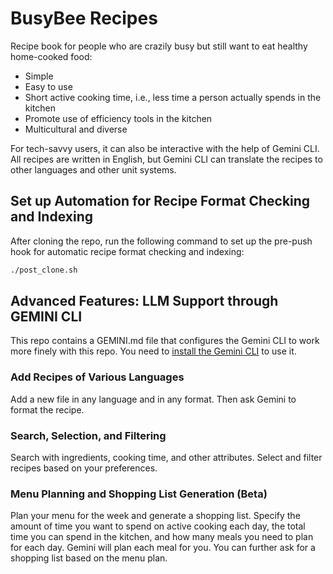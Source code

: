 # BusyBee Recipes

Recipe book for people who are crazily busy but still want to eat healthy home-cooked food:
- Simple
- Easy to use
- Short active cooking time, i.e., less time a person actually spends in the kitchen
- Promote use of efficiency tools in the kitchen
- Multicultural and diverse

For tech-savvy users, it can also be interactive with the help of Gemini CLI. All recipes are written in English, but Gemini CLI can translate the recipes to other languages and other unit systems.

## Set up Automation for Recipe Format Checking and Indexing

After cloning the repo, run the following command to set up the pre-push hook for automatic recipe format checking and indexing:
```bash
./post_clone.sh
```

## Advanced Features: LLM Support through GEMINI CLI

This repo contains a GEMINI.md file that configures the Gemini CLI to work more finely with this repo. You need to [install the Gemini CLI](https://github.com/google-gemini/gemini-cli/blob/main/README.md) to use it.

### Add Recipes of Various Languages 

Add a new file in any language and in any format. Then ask Gemini to format the recipe.

### Search, Selection, and Filtering

Search with ingredients, cooking time, and other attributes. Select and filter recipes based on your preferences.

### Menu Planning and Shopping List Generation (Beta)

Plan your menu for the week and generate a shopping list. Specify the amount of time you want to spend on active cooking each day, the total time you can spend in the kitchen, and how many meals you need to plan for each day. Gemini will plan each meal for you. You can further ask for a shopping list based on the menu plan.